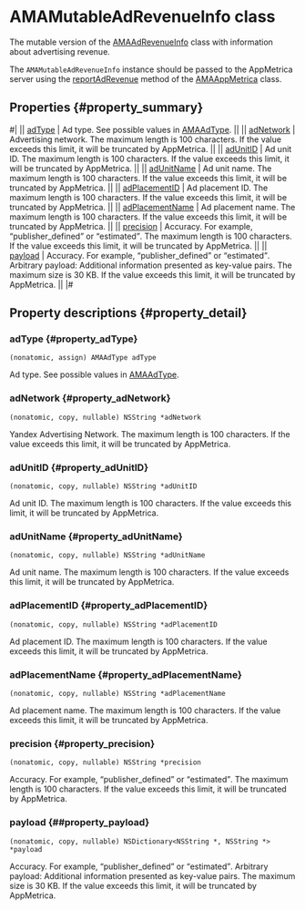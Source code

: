# AMAMutableAdRevenueInfo class

The mutable version of the [AMAAdRevenueInfo](AMAAdRevenueInfo.md) class with information about advertising revenue.

The `AMAMutableAdRevenueInfo` instance should be passed to the AppMetrica server using the [reportAdRevenue](AMAAppMetrica.md#method_reportAdRevenue) method of the [AMAAppMetrica](AMAAppMetrica.md) class.

## Properties {#property_summary}

#|
|| [adType](#property_adType) | Ad type. See possible values in [AMAAdType](AMAAdType.md). ||
|| [adNetwork](#property_adNetwork) | Advertising network. The maximum length is 100 characters. If the value exceeds this limit, it will be truncated by AppMetrica. ||
|| [adUnitID](#property_adUnitID) | Ad unit ID. The maximum length is 100 characters. If the value exceeds this limit, it will be truncated by AppMetrica. ||
|| [adUnitName](#property_adUnitName) | Ad unit name. The maximum length is 100 characters. If the value exceeds this limit, it will be truncated by AppMetrica. ||
|| [adPlacementID](#property_adPlacementID) | Ad placement ID. The maximum length is 100 characters. If the value exceeds this limit, it will be truncated by AppMetrica. ||
|| [adPlacementName](#property_adPlacementName) | Ad placement name. The maximum length is 100 characters. If the value exceeds this limit, it will be truncated by AppMetrica. ||
|| [precision](#property_precision) | Accuracy. For example, <q>publisher_defined</q> or <q>estimated</q>. The maximum length is 100 characters. If the value exceeds this limit, it will be truncated by AppMetrica. ||
|| [payload](#property_payload) | Accuracy. For example, <q>publisher_defined</q> or <q>estimated</q>. Arbitrary payload: Additional information presented as key-value pairs. The maximum size is 30 KB. If the value exceeds this limit, it will be truncated by AppMetrica. ||
|#

## Property descriptions {#property_detail}

### adType {#property_adType}

`(nonatomic, assign) AMAAdType adType`

Ad type. See possible values in [AMAAdType](AMAAdType.md).

### adNetwork {#property_adNetwork}

`(nonatomic, copy, nullable) NSString *adNetwork`

Yandex Advertising Network. The maximum length is 100 characters. If the value exceeds this limit, it will be truncated by AppMetrica.

### adUnitID {#property_adUnitID}

`(nonatomic, copy, nullable) NSString *adUnitID`

Ad unit ID. The maximum length is 100 characters. If the value exceeds this limit, it will be truncated by AppMetrica.

### adUnitName {#property_adUnitName}

`(nonatomic, copy, nullable) NSString *adUnitName`

Ad unit name. The maximum length is 100 characters. If the value exceeds this limit, it will be truncated by AppMetrica.

### adPlacementID {#property_adPlacementID}

`(nonatomic, copy, nullable) NSString *adPlacementID`

Ad placement ID. The maximum length is 100 characters. If the value exceeds this limit, it will be truncated by AppMetrica.

### adPlacementName {#property_adPlacementName}

`(nonatomic, copy, nullable) NSString *adPlacementName`

Ad placement name. The maximum length is 100 characters. If the value exceeds this limit, it will be truncated by AppMetrica.

### precision {#property_precision}

`(nonatomic, copy, nullable) NSString *precision`

Accuracy. For example, <q>publisher_defined</q> or <q>estimated</q>. The maximum length is 100 characters. If the value exceeds this limit, it will be truncated by AppMetrica.

### payload {##property_payload}

`(nonatomic, copy, nullable) NSDictionary<NSString *, NSString *> *payload`

Accuracy. For example, <q>publisher_defined</q> or <q>estimated</q>. Arbitrary payload: Additional information presented as key-value pairs. The maximum size is 30 KB. If the value exceeds this limit, it will be truncated by AppMetrica.
